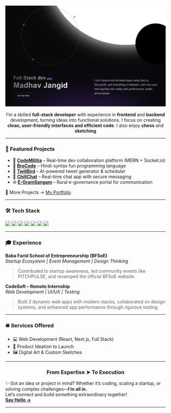 [![logo](https://github.com/Madhav-Jangid/Madhav-Jangid/blob/main/Banner_1.png)](https://madhavjangid.vercel.app)
<p align="center">
I'm a skilled <b>full-stack developer</b> with experience in <b>frontend</b> and <b>backend</b> development, turning ideas into functional solutions. I focus on creating <b>clean, user-friendly interfaces and efficient code</b>. I also enjoy <b>chess</b> and <b>sketching</b> 
</p>

---

<h3>🚀 Featured Projects</h3>

- 🔗 **[CodeMilitia](https://codemilitia.vercel.app/)** – Real-time dev collaboration platform (MERN + Socket.io)
- 🧠 **[BroCode](https://www.npmjs.com/package/brocode-bc)** – Hindi-syntax fun programming language
- 🐤 **[TwitBird](https://github.com/Madhav-Jangid/TwitBird)** – AI-powered tweet generator & scheduler
- 💬 **[ChillChat](https://github.com/Madhav-Jangid/ChillChat)** – Real-time chat app with secure messaging
- 🌐 **[E-GramSangam](https://github.com/Madhav-Jangid/E-GramSangam)** – Rural e-governance portal for communication

📌 More Projects → [My Portfolio](https://madhavjangid.vercel.app)

 
---

<h3>🛠️ Tech Stack</h3>

<p align="left">
  <a href="https://reactjs.org/"><img src="https://cdn.jsdelivr.net/gh/devicons/devicon/icons/react/react-original.svg" width="40" /></a>
  <a href="https://nextjs.org/"><img src="https://cdn.jsdelivr.net/gh/devicons/devicon/icons/nextjs/nextjs-original.svg" width="40" /></a>
  <a href="https://nodejs.org/"><img src="https://cdn.jsdelivr.net/gh/devicons/devicon/icons/nodejs/nodejs-original.svg" width="40" /></a>
  <a href="https://www.mongodb.com/"><img src="https://cdn.jsdelivr.net/gh/devicons/devicon/icons/mongodb/mongodb-original.svg" width="40" /></a>
  <a href="https://www.typescriptlang.org/"><img src="https://cdn.jsdelivr.net/gh/devicons/devicon/icons/typescript/typescript-original.svg" width="40" /></a>
  <a href="https://git-scm.com/"><img src="https://cdn.jsdelivr.net/gh/devicons/devicon/icons/git/git-original.svg" width="40" /></a>
  <a href="https://www.docker.com/"><img src="https://cdn.jsdelivr.net/gh/devicons/devicon/icons/docker/docker-original.svg" width="40" /></a>
</p>

---

<h3>🎓 Experience</h3>

**Baba Farid School of Entrepreneurship (BFSoE)**  
*Startup Ecosystem | Event Management | Design Thinking*  
> Contributed to startup awareness, led community events like PITCHPULSE, and revamped the official BFSoE website.

**CodeSoft – Remote Internship**  
*Web Development | UI/UX | Testing*  
> Built 3 dynamic web apps with modern stacks, collaborated on design systems, and enhanced app performance through rigorous testing.

---

<h3>🛎️ Services Offered</h3>

- 💻 Web Development (React, Next.js, Full Stack)
- 🧠 Product Ideation to Launch
- 🖼️ Digital Art & Custom Sketches

---

<h3 align="center">From Expertise ➤ To Execution</h3>

✨ Got an idea or project in mind? Whether it’s coding, scaling a startup, or solving complex challenges—**I’m all in.**  
Let’s connect and build something extraordinary together!  
**[Say Hello →](mailto:work.madhavjangid@gmail.com)**

---
